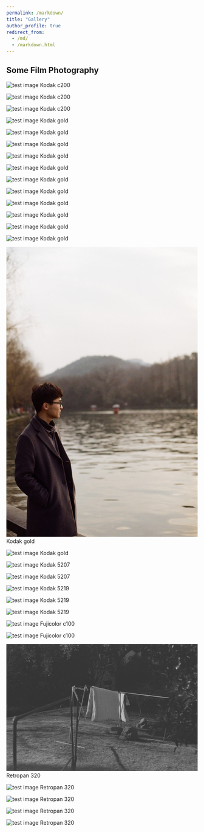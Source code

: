 ```yaml
---
permalink: /markdown/
title: "Gallery"
author_profile: true
redirect_from: 
  - /md/
  - /markdown.html
---
```


<!-- ## Locations of key files/directories

* Basic config options: _config.yml
* Top navigation bar config: _data/navigation.yml
* Single pages: _pages/
* Collections of pages are .md or .html files in:
  * _publications/
  * _portfolio/
  * _posts/
  * _teaching/
  * _talks/
* Footer: _includes/footer.html
* Static files (like PDFs): /files/
* Profile image (can set in _config.yml): images/profile.png

## Tips and hints

* Name a file ".md" to have it render in markdown, name it ".html" to render in HTML.
* Go to the [commit list](https://github.com/academicpages/academicpages.github.io/commits/master) (on your repo) to find the last version Github built with Jekyll. 
  * Green check: successful build
  * Orange circle: building
  * Red X: error
  * No icon: not built

## Resources
 * [Liquid syntax guide](https://shopify.github.io/liquid/tags/control-flow/)

## Markdown guide

### Header three

#### Header four

##### Header five

###### Header six

## Blockquotes

Single line blockquote:

> Quotes are cool.

## Tables

### Table 1

| Entry            | Item   |                                                              |
| --------         | ------ | ------------------------------------------------------------ |
| [John Doe](#)    | 2016   | Description of the item in the list                          |
| [Jane Doe](#)    | 2019   | Description of the item in the list                          |
| [Doe Doe](#)     | 2022   | Description of the item in the list                          |

### Table 2

| Header1 | Header2 | Header3 |
|:--------|:-------:|--------:|
| cell1   | cell2   | cell3   |
| cell4   | cell5   | cell6   |
|-----------------------------|
| cell1   | cell2   | cell3   |
| cell4   | cell5   | cell6   |
|=============================|
| Foot1   | Foot2   | Foot3   |

## Definition Lists

Definition List Title
:   Definition list division.

Startup
:   A startup company or startup is a company or temporary organization designed to search for a repeatable and scalable business model.

#dowork
:   Coined by Rob Dyrdek and his personal body guard Christopher "Big Black" Boykins, "Do Work" works as a self motivator, to motivating your friends.

Do It Live
:   I'll let Bill O'Reilly [explain](https://www.youtube.com/watch?v=O_HyZ5aW76c "We'll Do It Live") this one.

## Unordered Lists (Nested)

  * List item one 
      * List item one 
          * List item one
          * List item two
          * List item three
          * List item four
      * List item two
      * List item three
      * List item four
  * List item two
  * List item three
  * List item four

## Ordered List (Nested)

  1. List item one 
      1. List item one 
          1. List item one
          2. List item two
          3. List item three
          4. List item four
      2. List item two
      3. List item three
      4. List item four
  2. List item two
  3. List item three
  4. List item four

## Buttons

Make any link standout more when applying the `.btn` class.

## Notices

**Watch out!** You can also add notices by appending `{: .notice}` to a paragraph.
{: .notice}

## HTML Tags

### Address Tag

<address>
  1 Infinite Loop<br /> Cupertino, CA 95014<br /> United States
</address>

### Anchor Tag (aka. Link)

This is an example of a [link](http://github.com "Github").

### Abbreviation Tag

The abbreviation CSS stands for "Cascading Style Sheets".

*[CSS]: Cascading Style Sheets

### Cite Tag

"Code is poetry." ---<cite>Automattic</cite>

### Code Tag

You will learn later on in these tests that `word-wrap: break-word;` will be your best friend.

### Strike Tag

This tag will let you <strike>strikeout text</strike>.

### Emphasize Tag

The emphasize tag should _italicize_ text.

### Insert Tag

This tag should denote <ins>inserted</ins> text.

### Keyboard Tag

This scarcely known tag emulates <kbd>keyboard text</kbd>, which is usually styled like the `<code>` tag.

### Preformatted Tag

This tag styles large blocks of code.

<pre>
.post-title {
  margin: 0 0 5px;
  font-weight: bold;
  font-size: 38px;
  line-height: 1.2;
  and here's a line of some really, really, really, really long text, just to see how the PRE tag handles it and to find out how it overflows;
}
</pre>

### Quote Tag

<q>Developers, developers, developers&#8230;</q> &#8211;Steve Ballmer

### Strong Tag

This tag shows **bold text**.

### Subscript Tag

Getting our science styling on with H<sub>2</sub>O, which should push the "2" down.

### Superscript Tag

Still sticking with science and Isaac Newton's E = MC<sup>2</sup>, which should lift the 2 up.

### Variable Tag

This allows you to denote <var>variables</var>. -->


## Some Film Photography
![test image](https://github.com/MikeWangWZHL/MikeWangWZHL.github.io/blob/master/images/film_photography/Kodak_c200/13093.jpg?raw=true)
Kodak c200

![test image](https://github.com/MikeWangWZHL/MikeWangWZHL.github.io/blob/master/images/film_photography/Kodak_c200/58176.jpg?raw=true)
Kodak c200

![test image](https://github.com/MikeWangWZHL/MikeWangWZHL.github.io/blob/master/images/film_photography/Kodak_c200/58185.jpg?raw=true)
Kodak c200

![test image](https://github.com/MikeWangWZHL/MikeWangWZHL.github.io/blob/master/images/film_photography/Kodak_gold/28941.jpg?raw=true)
Kodak gold

![test image](https://github.com/MikeWangWZHL/MikeWangWZHL.github.io/blob/master/images/film_photography/Kodak_gold/28942.jpg?raw=true)
Kodak gold

![test image](https://github.com/MikeWangWZHL/MikeWangWZHL.github.io/blob/master/images/film_photography/Kodak_gold/28944.jpg?raw=true)
Kodak gold

![test image](https://github.com/MikeWangWZHL/MikeWangWZHL.github.io/blob/master/images/film_photography/Kodak_gold/28947.jpg?raw=true)
Kodak gold

![test image](https://github.com/MikeWangWZHL/MikeWangWZHL.github.io/blob/master/images/film_photography/Kodak_gold/28948.jpg?raw=true)
Kodak gold

![test image](https://github.com/MikeWangWZHL/MikeWangWZHL.github.io/blob/master/images/film_photography/Kodak_gold/28951.jpg?raw=true)
Kodak gold

![test image](https://github.com/MikeWangWZHL/MikeWangWZHL.github.io/blob/master/images/film_photography/Kodak_gold/28952.jpg?raw=true)
Kodak gold

![test image](https://github.com/MikeWangWZHL/MikeWangWZHL.github.io/blob/master/images/film_photography/Kodak_gold/28953.jpg?raw=true)
Kodak gold

![test image](https://github.com/MikeWangWZHL/MikeWangWZHL.github.io/blob/master/images/film_photography/Kodak_gold/28965.jpg?raw=true)
Kodak gold

![test image](https://github.com/MikeWangWZHL/MikeWangWZHL.github.io/blob/master/images/film_photography/Kodak_gold/28967.jpg?raw=true)
Kodak gold

![test image](https://github.com/MikeWangWZHL/MikeWangWZHL.github.io/blob/master/images/film_photography/Kodak_gold/28968.jpg?raw=true)
Kodak gold

![test image](https://github.com/MikeWangWZHL/MikeWangWZHL.github.io/blob/master/images/film_photography/Kodak_gold/28970.jpg?raw=true)
Kodak gold

![test image](https://github.com/MikeWangWZHL/MikeWangWZHL.github.io/blob/master/images/film_photography/Kodak_gold/28971.jpg?raw=true)
Kodak gold

![test image](https://github.com/MikeWangWZHL/MikeWangWZHL.github.io/blob/master/images/film_photography/Kodak_5207/000033_5207.JPG?raw=true)
Kodak 5207

![test image](https://github.com/MikeWangWZHL/MikeWangWZHL.github.io/blob/master/images/film_photography/Kodak_5207/000042.JPG?raw=true)
Kodak 5207

![test image](https://github.com/MikeWangWZHL/MikeWangWZHL.github.io/blob/master/images/film_photography/Kodak_5219/000005_5219.JPG?raw=true)
Kodak 5219

![test image](https://github.com/MikeWangWZHL/MikeWangWZHL.github.io/blob/master/images/film_photography/Kodak_5219/000033_5219.JPG?raw=true)
Kodak 5219

![test image](https://github.com/MikeWangWZHL/MikeWangWZHL.github.io/blob/master/images/film_photography/Kodak_5219/000036.JPG?raw=true)
Kodak 5219

![test image](https://github.com/MikeWangWZHL/MikeWangWZHL.github.io/blob/master/images/film_photography/fujicolor_100/000017.JPG?raw=true)
Fujicolor c100

![test image](https://github.com/MikeWangWZHL/MikeWangWZHL.github.io/blob/master/images/film_photography/fujicolor_100/000033.JPG?raw=true)
Fujicolor c100

![test image](https://github.com/MikeWangWZHL/MikeWangWZHL.github.io/blob/master/images/film_photography/retropan_320/32169.jpg?raw=true)
Retropan 320

![test image](https://github.com/MikeWangWZHL/MikeWangWZHL.github.io/blob/master/images/film_photography/retropan_320/32173.jpg?raw=true)
Retropan 320

![test image](https://github.com/MikeWangWZHL/MikeWangWZHL.github.io/blob/master/images/film_photography/retropan_320/32184.jpg?raw=true)
Retropan 320

![test image](https://github.com/MikeWangWZHL/MikeWangWZHL.github.io/blob/master/images/film_photography/retropan_320/32193.jpg?raw=true)
Retropan 320

![test image](https://github.com/MikeWangWZHL/MikeWangWZHL.github.io/blob/master/images/film_photography/retropan_320/32195.jpg?raw=true)
Retropan 320





